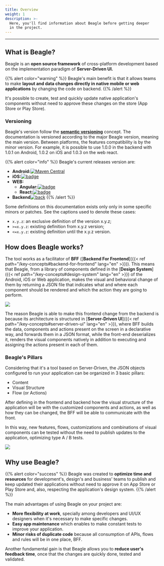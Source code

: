 ```yaml
---
title: Overview
weight: 1
description: >-
  Here, you'll find information about Beagle before getting deeper
  in the project.
---
```


---

## What is Beagle?

Beagle is an **open source framework** of cross-platform development based on the implementation paradigm of **Server-Driven UI.**

{{% alert color="warning" %}}
 Beagle's main benefit is that it allows teams to make **layout and data changes directly in native mobile or web applications** by changing the code on backend. 
{{% /alert %}}

It's possible to create, test and quickly update native application's components without need to approve these changes on the store (App Store or Play Store).

### Versioning

Beagle's version follow the [**semantic versioning**](https://semver.org/) concept. The documentation is versioned according to the major Beagle version, meaning the main version. Between platforms, the features compatibility is by the minor version. For example, it is possible to use 1.0.0 in the backend with 1.0.1 on Android, 1.0.2 on iOS and 1.0.3 on the web react. 

{{% alert color="info" %}}
Beagle's current releases version are: 

* **Android:**[![Maven Central](https://img.shields.io/maven-central/v/br.com.zup.beagle/android)](https://mvnrepository.com/artifact/br.com.zup.beagle/android)
* **iOS:**[![badge](https://img.shields.io/cocoapods/v/Beagle)](https://cocoapods.org/pods/Beagle)
* **WEB:** 
  * **Angular:**[![badge](https://img.shields.io/npm/v/@zup-it/beagle-angular?logo=Angular)](https://github.com/ZupIT/beagle-web-angular)
  * **React:**[![badge](https://img.shields.io/npm/v/@zup-it/beagle-react?logo=React)](https://github.com/ZupIT/beagle-web-react)
* **Backend**[![back](https://camo.githubusercontent.com/27998a386042ecb2cae7b9f09ae159bd07c935bd/68747470733a2f2f696d672e736869656c64732e696f2f6d6176656e2d63656e7472616c2f762f62722e636f6d2e7a75702e626561676c652f6672616d65776f726b)](https://mvnrepository.com/artifact/br.com.zup.beagle/framework)
{{% /alert %}}

Some definitions on this documentation exists only only in some specific minors or patches. See the captions used to denote these cases:

* `x.y.z`: an exclusive definition of the version x.y.z; 
* `>=x.y.z`: existing definition from x.y.z version;
* `<=x.y.z`: existing definition until the x.y.z version. 

## How does Beagle works?

The tool works as a facilitator of **BFF** \([**Backend For Frontend**]({{< ref path="/key-concepts#backend-for-frontend" lang="en" >}})\). This means that Beagle, from a library of components defined in the [**Design System**]({{< ref path="/key-concepts#design-system" lang="en" >}}) of the Android, iOS or Web application, makes the visual and behavioral change of them by returning a JSON file that indicates what and where each component should be rendered and which the action they are going to perform.

![](/beaglemobileback.png)

  
The reason Beagle is able to make this frontend change from the backend is because its architecture is structured in [**Server-Driven UI**]({{< ref path="/key-concepts#server-driven-ui" lang="en" >}}), where BFF builds the data, components and actions present on the screen in a declarative way, and forwards them in a JSON format, while the front-end deserializes it, renders the visual components natively in addition to executing and assigning the actions present in each of them.

### Beagle's Pillars 

Considering that it's a tool based on Server-Driven, the JSON objects configured to run your application can be organized in 3 basic pillars: 

* Content
* Visual Structure 
* Flow \(or Actions\) 

After defining in the frontend and backend how the visual structure of the application will be with the customized components and actions, as well as how they can be changed, the BFF will be able to communicate with the front.

In this way, new features, flows, customizations and combinations of visual components can be tested without the need to publish updates to the application, optimizing type A / B tests.

![](/beaglecomp.png)

## Why use Beagle?

{{% alert color="success" %}}
Beagle was created to **optimize time and resources** for development's, design's and business' teams to publish and keep updated their applications without need to approve it on App Store or Play Store and, also, respecting the application's design system. 
{{% /alert %}}

The main advantages of using Beagle on your project are: 

* **More flexibility at work**, specially among developers and UI/UX designers when it's necessary to make specific changes.  
* **Easy app maintenance** which enables to make constant tests to improve your application.  
* **Minor risks of duplicate code** because all consumption of APIs, flows and rules will be in one place, BFF.

Another fundamental gain is that Beagle allows you to **reduce user's feedback time**, once that the changes are quickly done, tested and validated.
